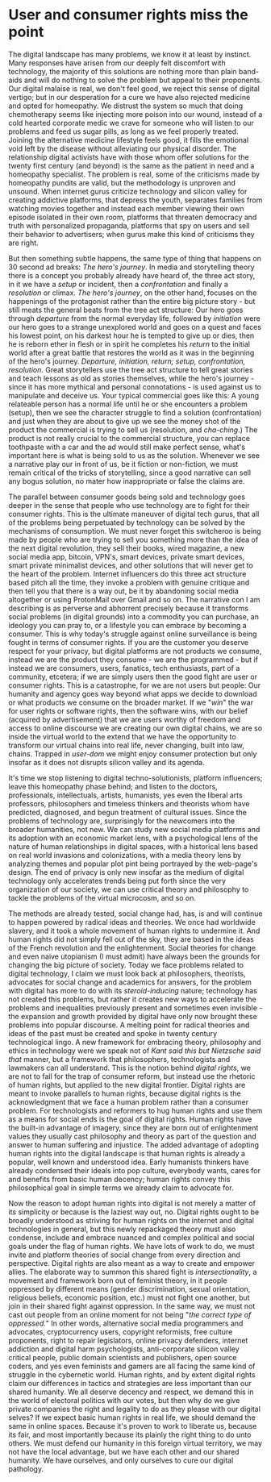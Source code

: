 # User and consumer rights miss the point

The digital landscape has many problems, we know it at least by instinct. Many responses have arisen from our deeply felt discomfort with technology, the majority of this solutions are nothing more than plain band-aids and will do nothing to solve the problem but appeal to their proponents. Our digital malaise is real, we don't feel good, we reject this sense of digital vertigo; but in our desperation for a cure we have also rejected medicine and opted for homeopathy. We distrust the system so much that doing chemotherapy seems like injecting more poison into our wound, instead of a cold hearted corporate medic we crave for someone who will listen to our problems and feed us sugar pills, as long as we feel properly treated. Joining the alternative medicine lifestyle feels good, it fills the emotional void left by the disease without alleviating our physical disorder. The relationship digital activists have with those whom offer solutions for the twenty first century (and beyond) is the same as the patient in need and a homeopathy specialist. The problem is real, some of the criticisms made by homeopathy pundits are valid, but the methodology is unproven and unsound. When internet gurus criticize technology and silicon valley for creating addictive platforms, that depress the youth, separates families from watching movies together and instead each member viewing their own episode isolated in their own room, platforms that threaten democracy and truth with personalized propaganda, platforms that spy on users and sell their behavior to advertisers; when gurus make this kind of criticisms they are right.

But then something subtle happens, the same type of thing that happens on 30 second ad breaks: *The hero's journey*. In media and storytelling theory there is a concept you probably already have heard of, the three act story, in it we have a *setup* or incident, then a *confrontation* and finally a *resolution* or climax. *The hero's journey*, on the other hand, focuses on the happenings of the protagonist rather than the entire big picture story - but still meats the general beats from the tree act structure: Our hero goes through *departure* from the normal everyday life, followed by *initiation* were our hero goes to a strange unexplored world and goes on a quest and faces his lowest point, on his darkest hour he is tempted to give up or dies, then he is reborn ether in flesh or in spirit he completes his *return* to the initial world after a great battle that restores the world as it was in the beginning of the hero's journey.     *Departure, initiation, return; setup, confrontation, resolution*. Great storytellers use the tree act structure to tell great stories and teach lessons as old as stories themselves, while the hero's journey - since it has more mythical and personal connotations - is used against us to manipulate and deceive us. Your typical commercial goes like this: A young relateable person has a normal life until he or she encounters a problem (setup), then we see the character struggle to find a solution (confrontation) and just when they are about to give up we see the money shot of the product the commercial is trying to sell us (resolution, and *cha-ching*.) The product is not really crucial to the commercial structure, you can replace toothpaste with a car and the ad would still make perfect sense, what's important here is what is being sold to us as the solution. Whenever we see a narrative play our in front of us, be it fiction or non-fiction, we must remain critical of the tricks of storytelling, since a good narrative can sell any bogus solution, no mater how inappropriate or false the claims are.

The parallel between consumer goods being sold and technology goes deeper in the sense that people who use technology are to fight for their consumer rights. This is the ultimate maneuver of digital tech gurus, that all of the problems being perpetuated by technology can be solved by the mechanisms of consumption. We must never forget this switcheroo is being made by people who are trying to sell you something more than the idea of the next digital revolution, they sell their books, wired magazine, a new social media app, bitcoin, VPN's, smart devices, private smart devices, smart private minimalist devices, and other solutions that will never get to the heart of the problem. Internet influencers do this three act structure based pitch all the time, they invoke a problem with genuine critique and then tell you that there is a way out, be it by abandoning social media altogether or using ProtonMail over Gmail and so on. The narrative con I am describing is as perverse and abhorrent precisely because it transforms social problems (in digital grounds) into a commodity you can purchase, an ideology you can pray to, or a lifestyle you can embrace by becoming a consumer. This is why today's struggle against online surveillance is being fought in terms of consumer rights. If you are the customer you deserve respect for your privacy, but digital platforms are not products we consume, instead we are the product they consume - we are the programmed - but if instead we are consumers, users, fanatics, tech enthusiasts, part of a community, etcetera; if we are simply users then the good fight are user or consumer rights. This is a catastrophe, for we are not users but people: Our humanity and agency goes way beyond what apps we decide to download or what products we consume on the broader market. If we "*win*" the war for user rights or software rights, then the software wins, with our belief (acquired by advertisement) that we are users worthy of freedom and access to online discourse we are creating our own digital chains, we are so inside the virtual world to the extend that we have the opportunity to transform our virtual chains into real life, never changing, built into law, chains. Trapped in *user-dom* we might enjoy consumer protection but only insofar as it does not disrupts silicon valley and its agenda.

It's time we stop listening to digital techno-solutionists, platform influencers; leave this homeopathy phase behind; and listen to the doctors, professionals, intellectuals, artists, humanists, yes even the liberal arts professors, philosophers and timeless thinkers and theorists whom have predicted, diagnosed, and begun treatment of cultural issues. Since the problems of technology are, surprisingly for the newcomers into the broader humanities, not new. We can study new social media platforms and its adoption with an economic market lens, with a psychological lens of the nature of human relationships in digital spaces, with a historical lens based on real world invasions and colonizations, with a media theory lens by analyzing themes and popular plot pint being portrayed by the web-page's design. The end of privacy is only new insofar as the medium of digital technology only accelerates trends being put forth since the very organization of our society, we can use critical theory and philosophy to tackle the problems of the virtual microcosm, and so on.

The methods are already tested, social change had, has, is and will continue to happen powered by radical ideas and theories. We once had worldwide slavery, and it took a whole movement of human rights to undermine it. And human rights did not simply fell out of the sky, they are based in the ideas of the French revolution and the enlightenment. Social theories for change and even naive utopianism (I must admit) have always been the grounds for changing the big picture of society. Today we face problems related to digital technology, I claim we must look back at philosophers, theorists, advocates for social change and academics for answers, for the problem with digital has more to do with its *steroid-inducing* nature; technology has not created this problems, but rather it creates new ways to accelerate the problems and inequalities previously present and sometimes even invisible - the expansion and growth provided by digital have only now brought these problems into popular discourse. A melting point for radical theories and ideas of the past must be created and spoke in twenty century technological lingo. A new framework for embracing theory, philosophy and ethics in technology were we speak not of *Kant said this but Nietzsche said that* manner, but a framework that philosophers, technologists and lawmakers can all understand. This is the notion behind *digital rights*, we are not to fall for the trap of consumer reform, but instead use the rhetoric of human rights, but applied to the new digital frontier. Digital rights are meant to invoke parallels to human rights, because digital rights is the acknowledgment that we face a human problem rather than a consumer problem. For technologists and reformers to hug human rights and use them as a means for social ends is the goal of digital rights. Human rights have the built-in advantage of imagery, since they are born out of enlightenment values they usually cast philosophy and theory as part of the question and answer to human suffering and injustice. The added advantage of adopting human rights into the digital landscape is that human rights is already a popular, well known and understood idea. Early humanists thinkers have already condensed their ideals into pop culture, everybody wants, cares for and benefits from basic human decency; human rights convey this philosophical goal in simple terms we already claim to advocate for.

Now the reason to adopt human rights into digital is not merely a matter of its simplicity or because is the laziest way out, no. Digital rights ought to be broadly understood as striving for human rights on the internet and digital technologies in general, but this newly repackaged theory must also condense, include and embrace nuanced and complex political and social goals under the flag of human rights. We have lots of work to do, we must invite and platform theories of social change from every direction and perspective. Digital rights are also meant as a way to create and empower allies. The elaborate way to summon this shared fight is *intersectionality*, a movement and framework born out of feminist theory, in it people oppressed by different means (gender discrimination, sexual orientation, religious beliefs, economic position, etc.) must not fight one another, but join in their shared fight against oppression. In the same way, we must not cast out people from an online moment for not being "*the correct type of oppressed.*" In other words, alternative social media programmers and advocates, cryptocurrency users, copyright reformists, free culture proponents, right to repair legislators, online privacy defenders, internet addiction and digital harm psychologists, anti-corporate silicon valley critical people, public domain scientists and publishers, open source coders, and yes even feminists and gamers are all facing the same kind of struggle in the cybernetic world. Human rights, and by extent digital rights claim our differences in tactics and strategies are less important than our shared humanity. We all deserve decency and respect, we demand this in the world of electoral politics with our votes, but then why do we give private companies the right and legality to do as they please with our digital selves? If we expect basic human rights in real life, we should demand the same in online spaces. Because it's proven to work to liberate us, because its fair, and most importantly because its plainly the right thing to do unto others. We must defend our humanity in this foreign virtual territory, we may not have the local advantage, but we have each other and our shared humanity. We have ourselves, and only ourselves to cure our digital pathology.